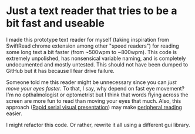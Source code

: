 # Just a text reader that tries to be a bit fast and useable

I made this prototype text reader for myself (taking inspiration from SwiftRead chrome extension among other "speed readers") for reading some long text a bit faster (from ~500wpm to ~800wpm).
This code is extremely unpolished, has nonsensical variable naming, and is completely undocumented and mostly untested. This should not have been dumped to GitHub but it has because I fear drive failure.

Someone told me this reader might be unnecessary since you can *just move your eyes faster*. To that, I say, why depend on fast eye movement?
I'm no opthalmologist or optometrist but I think that words flying across the screen are more fun to read than moving your eyes that much.
Also, this approach ([Rapid serial visual presentation](https://en.wikipedia.org/wiki/Rapid_serial_visual_presentation)) may make [peripheral reading](https://www.dummies.com/article/academics-the-arts/language-language-arts/reading/speed-reading-in-clumps-by-using-your-peripheral-vision-193382/) easier.

I might refactor this code. Or rather, rewrite it all using a different gui library.
